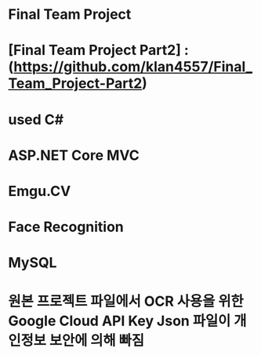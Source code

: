 # Final Team Project
# [Final Team Project Part2] : (https://github.com/klan4557/Final_Team_Project-Part2)
# used C#
# ASP.NET Core MVC
# Emgu.CV
# Face Recognition
# MySQL
# 원본 프로젝트 파일에서 OCR 사용을 위한 Google Cloud API Key Json 파일이 개인정보 보안에 의해 빠짐 
